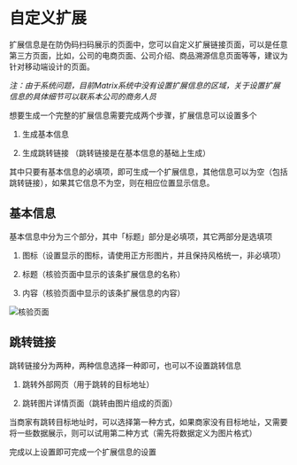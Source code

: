 # 自定义扩展

扩展信息是在防伪码扫码展示的页面中，您可以自定义扩展链接页面，可以是任意第三方页面，比如，公司的电商页面、公司介绍、商品溯源信息页面等等，建议为针对移动端设计的页面。

_注：由于系统问题，目前Matrix系统中没有设置扩展信息的区域，关于设置扩展信息的具体细节可以联系本公司的商务人员_

想要生成一个完整的扩展信息需要完成两个步骤，扩展信息可以设置多个

1. 生成基本信息 

2. 生成跳转链接 （跳转链接是在基本信息的基础上生成）

其中只要有基本信息的必填项，即可生成一个扩展信息，其他信息可以为空（包括跳转链接），如果其它信息不为空，则在相应位置显示信息。

## 基本信息

基本信息中分为三个部分，其中「标题」部分是必填项，其它两部分是选填项 

1. 图标（设置显示的图标，请使用正方形图片，并且保持风格统一，非必填项） 

2. 标题（核验页面中显示的该条扩展信息的名称） 

3. 内容（核验页面中显示的该条扩展信息的内容）

 

![&#x6838;&#x9A8C;&#x9875;&#x9762;](http://md.stringon.com/img/dRKrsg.png)

## 跳转链接

跳转链接分为两种，两种信息选择一种即可，也可以不设置跳转信息 

1. 跳转外部网页（用于跳转的目标地址） 

2. 跳转图片详情页面（跳转由图片组成的页面） 

当商家有跳转目标地址时，可以选择第一种方式，如果商家没有目标地址，又需要将一些数据展示，则可以试用第二种方式（需先将数据定义为图片格式）

完成以上设置即可完成一个扩展信息的设置

